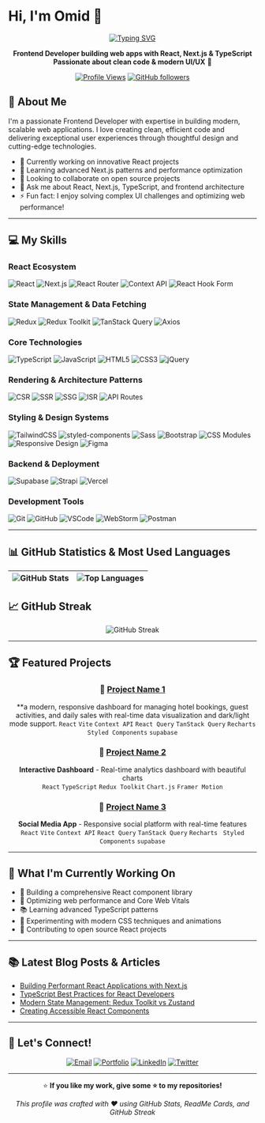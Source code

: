 # Hi, I'm Omid 👋

<div align="center">

[![Typing SVG](https://readme-typing-svg.herokuapp.com?font=Fira+Code&pause=1000&color=2F81F7&center=true&vCenter=true&width=600&lines=Frontend+Developer;React+%26+Next.js+Specialist;TypeScript+Enthusiast;Clean+Code+Advocate;Modern+UI%2FUX+Passionate)](https://git.io/typing-svg)

**Frontend Developer building web apps with React, Next.js & TypeScript**  
**Passionate about clean code & modern UI/UX** 🚀

[![Profile Views](https://komarev.com/ghpvc/?username=omidsdgi&color=blueviolet&style=flat-square)](https://github.com/omidsdgi)
[![GitHub followers](https://img.shields.io/github/followers/omidsdgi?style=social)](https://github.com/omidsdgi)

</div>

## 🚀 About Me

I'm a passionate Frontend Developer with expertise in building modern, scalable web applications. I love creating clean, efficient code and delivering exceptional user experiences through thoughtful design and cutting-edge technologies.

- 🔭 Currently working on innovative React projects
- 🌱 Learning advanced Next.js patterns and performance optimization
- 👯 Looking to collaborate on open source projects
- 💬 Ask me about React, Next.js, TypeScript, and frontend architecture
- ⚡ Fun fact: I enjoy solving complex UI challenges and optimizing web performance!

---

## 💻 My Skills

### React Ecosystem
![React](https://img.shields.io/badge/React-%2361DAFB?style=for-the-badge&logo=react&logoColor=white)
![Next.js](https://img.shields.io/badge/Next.js-%23000000?style=for-the-badge&logo=next.js&logoColor=white)
![React Router](https://img.shields.io/badge/React_Router-%23CA4245?style=for-the-badge&logo=reactrouter&logoColor=white)
![Context API](https://img.shields.io/badge/Context_API-%23FF69B4?style=for-the-badge&logoColor=white)
![React Hook Form](https://img.shields.io/badge/React_Hook_Form-%23FF4500?style=for-the-badge&logoColor=white)

### State Management & Data Fetching
![Redux](https://img.shields.io/badge/Redux-%23764ABC?style=for-the-badge&logo=redux&logoColor=white)
![Redux Toolkit](https://img.shields.io/badge/Redux_Toolkit-%23764ABC?style=for-the-badge&logoColor=white)
![TanStack Query](https://img.shields.io/badge/TanStack_Query-%23FF4154?style=for-the-badge&logoColor=white)
![Axios](https://img.shields.io/badge/Axios-%235A29E4?style=for-the-badge&logo=axios&logoColor=white)

### Core Technologies
![TypeScript](https://img.shields.io/badge/TypeScript-3178C6?style=for-the-badge&logo=typescript&logoColor=white)
![JavaScript](https://img.shields.io/badge/JavaScript-F7DF1E?style=for-the-badge&logo=javascript&logoColor=black)
![HTML5](https://img.shields.io/badge/HTML5-E34F26?style=for-the-badge&logo=html5&logoColor=white)
![CSS3](https://img.shields.io/badge/CSS3-1572B6?style=for-the-badge&logo=css3&logoColor=white)
![jQuery](https://img.shields.io/badge/jQuery-0769AD?style=for-the-badge&logo=jquery&logoColor=white)

### Rendering & Architecture Patterns
![CSR](https://img.shields.io/badge/CSR-%23ff7f50?style=for-the-badge&logoColor=white)
![SSR](https://img.shields.io/badge/SSR-%23008080?style=for-the-badge&logoColor=white)
![SSG](https://img.shields.io/badge/SSG-%236a5acd?style=for-the-badge&logoColor=white)
![ISR](https://img.shields.io/badge/ISR-%23ff6347?style=for-the-badge&logoColor=white)
![API Routes](https://img.shields.io/badge/API_Routes-%239acd32?style=for-the-badge&logoColor=white)

### Styling & Design Systems
![TailwindCSS](https://img.shields.io/badge/TailwindCSS-06B6D4?style=for-the-badge&logo=tailwind-css&logoColor=white)
![styled-components](https://img.shields.io/badge/styled--components-DB7093?style=for-the-badge&logo=styled-components&logoColor=white)
![Sass](https://img.shields.io/badge/Sass-CC6699?style=for-the-badge&logo=sass&logoColor=white)
![Bootstrap](https://img.shields.io/badge/Bootstrap-7952B3?style=for-the-badge&logo=bootstrap&logoColor=white)
![CSS Modules](https://img.shields.io/badge/CSS_Modules-1572B6?style=for-the-badge)
![Responsive Design](https://img.shields.io/badge/Responsive-Design-4CAF50?style=for-the-badge)
![Figma](https://img.shields.io/badge/Figma-F24E1E?style=for-the-badge&logo=figma&logoColor=white)

### Backend & Deployment
![Supabase](https://img.shields.io/badge/Supabase-3ECF8E?style=for-the-badge&logo=supabase&logoColor=white)
![Strapi](https://img.shields.io/badge/Strapi-00D8FF?style=for-the-badge&logo=strapi&logoColor=white)
![Vercel](https://img.shields.io/badge/Vercel-000000?style=for-the-badge&logo=vercel&logoColor=white)

### Development Tools
![Git](https://img.shields.io/badge/Git-F05032?style=for-the-badge&logo=git&logoColor=white)
![GitHub](https://img.shields.io/badge/GitHub-181717?style=for-the-badge&logo=github&logoColor=white)
![VSCode](https://img.shields.io/badge/VSCode-007ACC?style=for-the-badge&logo=visual-studio-code&logoColor=white)
![WebStorm](https://img.shields.io/badge/WebStorm-000000?style=for-the-badge&logo=webstorm&logoColor=white)
![Postman](https://img.shields.io/badge/Postman-FF6C37?style=for-the-badge&logo=postman&logoColor=white)

---

## 📊 GitHub Statistics & Most Used Languages

<div align="center">

![GitHub Stats](https://github-readme-stats.vercel.app/api?username=omidsdgi&show_icons=true&count_private=true&theme=radical&hide_border=true&bg_color=0D1117) | ![Top Languages](https://github-readme-stats.vercel.app/api/top-langs/?username=omidsdgi&layout=compact&theme=radical&hide_border=true&bg_color=0D1117)
|---|---|

</div>

## 📈 GitHub Streak

<div align="center">

![GitHub Streak](https://streak-stats.demolab.com/?user=omidsdgi&theme=radical&hide_border=true&background=0D1117)

</div>

---

## 🏆 Featured Projects

<div align="center">

### 🚀 [Project Name 1](https://github.com/omidsdgi/The-Wild-Oasis-)
**a modern, responsive dashboard for managing hotel bookings, guest activities, and daily sales with real-time data visualization and dark/light mode support.
`React` `Vite` `Context API` `React Query` `TanStack Query` `Recharts` ` Styled Components` `supabase`  

### 🎨 [Project Name 2](https://github.com/omidsdgi/project-2)
**Interactive Dashboard** - Real-time analytics dashboard with beautiful charts  
`React` `TypeScript` `Redux Toolkit` `Chart.js` `Framer Motion`

### 📱 [Project Name 3](https://github.com/omidsdgi/project-3)
**Social Media App** - Responsive social platform with real-time features  
`React` `Vite` `Context API` `React Query` `TanStack Query` `Recharts` ` Styled Components` `supabase`   

</div>

---

## 🎯 What I'm Currently Working On

- 🔨 Building a comprehensive React component library
- 🚀 Optimizing web performance and Core Web Vitals
- 📚 Learning advanced TypeScript patterns
- 🎨 Experimenting with modern CSS techniques and animations
- 🧠 Contributing to open source React projects

---

## 📚 Latest Blog Posts & Articles

<!-- BLOG-POST-LIST:START -->
- [Building Performant React Applications with Next.js](your-blog-link)
- [TypeScript Best Practices for React Developers](your-blog-link)  
- [Modern State Management: Redux Toolkit vs Zustand](your-blog-link)
- [Creating Accessible React Components](your-blog-link)
<!-- BLOG-POST-LIST:END -->

---

## 🤝 Let's Connect!

<div align="center">

[![Email](https://img.shields.io/badge/Email-D14836?style=for-the-badge&logo=gmail&logoColor=white)](https://mail.google.com/mail/?view=cm&to=omid69sdgi@gmail.com)
[![Portfolio](https://img.shields.io/badge/Portfolio-FF5722?style=for-the-badge&logo=todoist&logoColor=white)](https://my-portfolio-tau-flame-49.vercel.app)
[![LinkedIn](https://img.shields.io/badge/LinkedIn-0077B5?style=for-the-badge&logo=linkedin&logoColor=white)](https://linkedin.com/in/your-profile)
[![Twitter](https://img.shields.io/badge/Twitter-1DA1F2?style=for-the-badge&logo=twitter&logoColor=white)](https://twitter.com/your-handle)

</div>

---

<div align="center">

⭐️ **If you like my work, give some ⭐️ to my repositories!**

*This profile was crafted with ❤️ using GitHub Stats, ReadMe Cards, and GitHub Streak*

</div>
